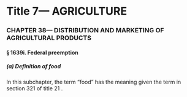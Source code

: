 
# Title 7— AGRICULTURE
### CHAPTER 38— DISTRIBUTION AND MARKETING OF AGRICULTURAL PRODUCTS
#### § 1639i. Federal preemption
##### (a) Definition of food

In this subchapter, the term “food” has the meaning given the term in section 321 of title 21 .
